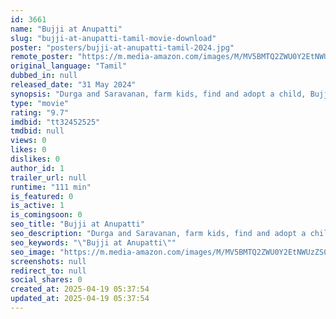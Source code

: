 ```yaml
---
id: 3661
name: "Bujji at Anupatti"
slug: "bujji-at-anupatti-tamil-movie-download"
poster: "posters/bujji-at-anupatti-tamil-2024.jpg"
remote_poster: "https://m.media-amazon.com/images/M/MV5BMTQ2ZWU0Y2EtNWUzZS00ODNmLWFmNDEtMmJhMDMwMDAwYzUxXkEyXkFqcGc@._V1_SX300.jpg"
original_language: "Tamil"
dubbed_in: null
released_date: "31 May 2024"
synopsis: "Durga and Saravanan, farm kids, find and adopt a child, Bujji. After their father sells Bujji, they embark on a journey to reclaim him, meeting Dharshini. Their quest intersects with landlord Shiva's search for them."
type: "movie"
rating: "9.7"
imdbid: "tt32452525"
tmdbid: null
views: 0
likes: 0
dislikes: 0
author_id: 1
trailer_url: null
runtime: "111 min"
is_featured: 0
is_active: 1
is_comingsoon: 0
seo_title: "Bujji at Anupatti"
seo_description: "Durga and Saravanan, farm kids, find and adopt a child, Bujji. After their father sells Bujji, they embark on a journey to reclaim him, meeting Dharshini. Their quest intersects with landlord Shiva's search for them."
seo_keywords: "\"Bujji at Anupatti\""
seo_image: "https://m.media-amazon.com/images/M/MV5BMTQ2ZWU0Y2EtNWUzZS00ODNmLWFmNDEtMmJhMDMwMDAwYzUxXkEyXkFqcGc@._V1_SX300.jpg"
screenshots: null
redirect_to: null
social_shares: 0
created_at: 2025-04-19 05:37:54
updated_at: 2025-04-19 05:37:54
---
```


